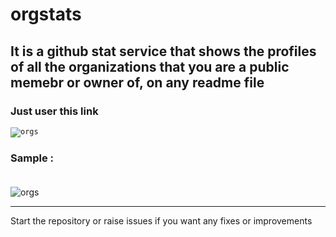 # orgstats

## It is a github stat service that shows the profiles of all the organizations that you are a public memebr or owner of, on any readme file

### Just user this link

<code>![orgs](https://orgstats.vercel.app/?username=yourusername)</code>

### Sample : <br><br>
![orgs](https://orgstats.vercel.app/?username=himanshurajora)

***

Start the repository or raise issues if you want any fixes or improvements

